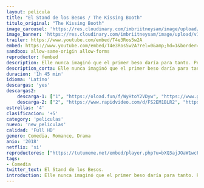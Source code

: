 ```yaml
---
layout: pelicula
title: "El Stand de los Besos / The Kissing Booth"
titulo_original: "The Kissing Booth"
image_carousel: 'https://res.cloudinary.com/imbriitneysam/image/upload/v1542771148/stand-poster-min.jpg'
image_banner: 'https://res.cloudinary.com/imbriitneysam/image/upload/v1542771149/stand-banner-min.jpg'
trailer: https://www.youtube.com/embed/T4e3Ros5w2A
embed: https://www.youtube.com/embed/T4e3Ros5w2A?rel=0&amp;hd=1&border=0&wmode=opaque&enablejsapi=1&modestbranding=1&controls=1&showinfo=1
sandbox: allow-same-origin allow-forms
reproductor: fembed
description: Elle nunca imaginó que el primer beso daría para tanto. Pero, a pesar de que ha conseguido salir con el chico más guapo del instituto, está a punto de perder a su mejor amigo de toda la vida.
description_corta: Elle nunca imaginó que el primer beso daría para tanto. Pero, a pesar de que ha conseguido salir con el chico más guapo del instituto, está a punto de perder a su mejor amigo de toda la vida.
duracion: '1h 45 min'
idioma: 'Latino'
descargas: 'yes'
descargas2:
    descarga-1: ["1", "https://oload.fun/f/WyHtoY2VDyw", "https://www.google.com/s2/favicons?domain=openload.co","OpenLoad","https://res.cloudinary.com/imbriitneysam/image/upload/v1541473684/mexico.png", "Latino", "Full HD"]
    descarga-2: ["2", "https://www.rapidvideo.com/d/FS2EM1BLR2", "https://www.google.com/s2/favicons?domain=www.rapidvideo.com","RapidVideo","https://res.cloudinary.com/imbriitneysam/image/upload/v1541473684/mexico.png", "Latino", "Full HD"]
estrellas: '4'
clasificacion: '+5'
category: 'peliculas'
nuevo: 'new_peliculas'
calidad: 'Full HD'
genero: Comedia, Romance, Drama
anio: '2018'
netflix: 'si'
reproductores: ["https://tutumeme.net/embed/player.php?u=bXQ3ajJOaW1wcFRGcEs2VW5XRGExTlRPMytmUnc3bHVwcWhoenVIUjI5SHF5TlNwc0taaG1jN2gwZHZSNTlIRHVhV2tZWitkNUtDVDNOL1ZvYW1rYjJOa29wK2I","https://api.cuevana3.io/olpremium/gd.php?file=ek5lbm9xYWNrS0xNejZabVlkSFIyTkxQb3BPWDB0UFkwY3lvbjJIRjBPQ1QwNStUck1mVG9kVExvM0djeHA3VnFybXRscUdvMWRXNHRZbU1lYXVUeDg2cGpKVmp4cXpBejYxcGs0dk4yOGU3bkllRG44YlMxN3ZMZlpaNDJkclhxNXlMaDZER3RzQ3IyNXlFWTd6S3dORzBaNFJscU5UQ3FLUmpoSWlvc05TVzJtT0RpTnJKekx1eG9YOWxrNVRGbExXZWdIak9zTlNWMDQyVW9KT2sxSlNvYklLRWlNbmYxOG1ZYjZ6SDFBPT0", "https://api.cuevana3.io/rr/gd.php?h=ek5lbm9xYWNrS0xJMVp5b21KREk0dFBLbjVkaHhkRGdrOG1jbnBpUnhhS1Z6bitlb3N6SnBjbkllMlNLdFpUaHc1dHBpNE96eit1VjI1V01xczJ4NThlU3FadVkyUT09", "https://tutumeme.net/embed/player.php?u=bXQ3ajJOaW1wcFRGcEs2VW5XRGExTlRPMytmUnc3bHVwcWhoenVIUjI5SHF5TlNwc0taaG1jN2gwZHZSNTlIRHVhV2tZWitkNUtDVDNOL1ZvYW1rYjJOa29hST0"]
tags:
- Comedia
twitter_text: El Stand de los Besos.
introduction: Elle nunca imaginó que el primer beso daría para tanto. Pero, a pesar de que ha conseguido salir con el chico más guapo del instituto, está a punto de perder a su mejor amigo de toda la vida.
---
```



 







